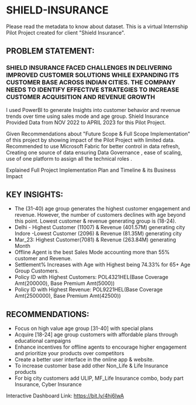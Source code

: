 # SHIELD-INSURANCE
Please read the metadata to know about dataset.
This is a virtual Internship Pilot Project  created for client "Shield Insurance".

## PROBLEM STATEMENT:
### SHIELD INSURANCE FACED CHALLENGES IN DELIVERING IMPROVED CUSTOMER SOLUTIONS WHILE EXPANDING ITS CUSTOMER BASE ACROSS INDIAN CITIES. THE COMPANY NEEDS TO IDENTIFY EFFECTIVE STRATEGIES TO INCREASE CUSTOMER ACQUISITION AND REVENUE GROWTH
 
I used PowerBI to generate Insights into customer behavior and revenue trends over time using sales mode and age group.
Shield Insurance Provided Data from NOV 2022 to APRIL 2023 for this Pilot Project.

Given Recommendations about "Future Scope & Full Scope Implementation" of this project by showing impact of the Pilot Project with limited data. Recommended to use Microsoft Fabric for better control in data refresh, Creating one source of data ensuring Data Governance , ease of scaling, use of one platform to assign all the technical roles .

Explained Full Project Implementation Plan and Timeline & its Business Impact

## KEY INSIGHTS: 
* The (31-40) age group generates the highest customer engagement and revenue. However, the number of customers declines with age beyond this point. Lowest customer & revenue generating group is (18-24).
* Delhi - Highest Customer (11007) & Revenue (401.57M) generating city 
 Indore -Lowest Customer (2096) & Revenue (81.35M) generating city 
* Mar_23: Highest Customer(7081) & Revenue (263.84M) generating Month
* Offline Agent is the best Sales Mode accounting more than 55% customer and  Revenue.
* Settlement% Increases with Age with Highest being 74.33% for 65+ Age Group Customers.
* Policy ID with Highest Customers: POL4321HEL(Base Coverage Amt(200000), Base Premium Amt(5000))
* Policy ID with Highest Revenue: POL9221HEL(Base Coverage Amt(2500000), Base Premium Amt(42500))

## RECOMMENDATIONS:
* Focus on high value age group [31-40] with special plans
* Acquire [18-24] age group customers with affordable plans through educational campaigns
* Enhance incentives for offline agents to encourage higher engagement and prioritize your products over competitors
* Create a better user interface in the online app & website.
* To increase customer base add other Non_Life & Life Insurance products
* For big city customers add ULIP, MF_Life Insurance combo, body part Insurance, Cyber Insurance

Interactive Dashboard Link:
https://bit.ly/4hj6IwA
